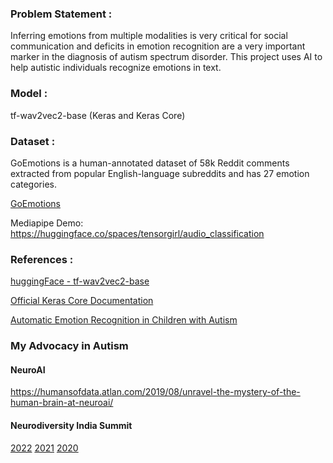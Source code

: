 ### Problem Statement :

Inferring emotions from multiple modalities is very critical for social communication and deficits in emotion recognition are a very important marker in the diagnosis of autism spectrum disorder. This project uses AI to help autistic individuals recognize emotions in text.

### Model :

tf-wav2vec2-base (Keras and Keras Core)

### Dataset : 

GoEmotions is a human-annotated dataset of 58k Reddit comments extracted from popular English-language subreddits and has 27 emotion categories.

[GoEmotions](https://arxiv.org/pdf/2005.00547.pdf)

Mediapipe Demo: https://huggingface.co/spaces/tensorgirl/audio_classification

### References :

[huggingFace - tf-wav2vec2-base](https://huggingface.co/vasudevgupta/tf-wav2vec2-base)

[Official Keras Core Documentation](https://keras.io/keras_core/)

[Automatic Emotion Recognition in Children with Autism](https://www.ncbi.nlm.nih.gov/pmc/articles/PMC8875834/)

### My Advocacy in Autism

#### NeuroAI 

https://humansofdata.atlan.com/2019/08/unravel-the-mystery-of-the-human-brain-at-neuroai/

#### Neurodiversity India Summit 

[2022](https://neuroaiworld.com/neurodiversity-india-summit-2022/)
[2021](https://neuroaiworld.com/neurodiversity-india-summit-2021/)
[2020](https://neuroaiworld.com/neurodiversity-india-summit-2020/)


